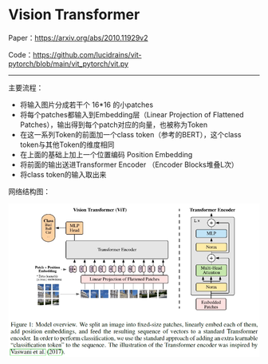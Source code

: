 # Vision Transformer

Paper：https://arxiv.org/abs/2010.11929v2

Code：https://github.com/lucidrains/vit-pytorch/blob/main/vit_pytorch/vit.py

___
 
 主要流程：

 - 将输入图片分成若干个 16*16 的小patches
 - 将每个patches都输入到Embedding层（Linear Projection of Flattened Patches），输出得到每个patch对应的向量，也被称为Token
 - 在这一系列Token的前面加一个class token（参考的BERT），这个class token与其他Token的维度相同
 - 在上面的基础上加上一个位置编码 Position Embedding
 - 将前面的输出送进Transformer Encoder （Encoder Blocks堆叠L次）
 - 将class token的输入取出来

 网络结构图：

 ![ViT](<../../Images/ViT overview.png>)
 





